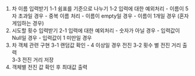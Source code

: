1. 차 이름 입력받기
    1-1 쉼표를 기준으로 나누기
    1-2 입력에 대한 예외처리
        - 이름이 5자 초과일 경우
        - 중복 이름 처리
        - 이름이 empty일 경우
        - 이름이 1개일 경우 (혼자 게임하는 경우)
2. 시도할 횟수 입력받기
    2-1 입력에 대한 예외처리
        - 숫자가 아닐 경우
        - 입력값이 Null일 경우
        - 입력값이 1 미만일 경우
3. 차 객체 관련 구현
   3-1 랜덤값 확인
        - 4 이상일 경우 전진
   3-2 횟수 별 전진 거리 출력   
   3-3 전진 거리 저장
4. 객체별 전진 값 확인 후 최대값 출력